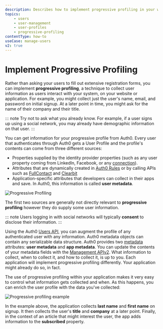 ```yaml
---
description: Describes how to implement progressive profiling in your website or application.
topics:
    - users
    - user-management
    - user-profiles
    - progressive-profiling
contentType: how-to
useCase: manage-users
v2: true
---
```

# Implement Progressive Profiling

Rather than asking your users to fill out extensive registration forms, you can implement **progressive profiling**, a technique to collect user information as users interact with your system, on your website or application. For example, you might collect just the user's name, email, and password on initial signup. At a later point in time, you might ask for the name of their company and their title.

::: note
Try not to ask what you already know. For example, if a user signs up using a social network, you may already have demographic information on that user.
:::

You can get information for your progressive profile from Auth0. Every user that authenticates through Auth0 gets a User Profile and the profile's contents can come from three different sources:

* Properties supplied by the identity provider properties (such as any user property coming from LinkedIn, Facebook, or any [connection](/identityproviders)).
* Attributes that are dynamically created in [Auth0 Rules](/rules) or by calling APIs such as [FullContact](https://www.fullcontact.com/) and [Clearbit](https://clearbit.com/)
* Application-specific attributes that developers can collect in their apps and save. In Auth0, this information is called **user metadata**.

![Progressive Profiling](/media/articles/user-profile/progressive-profiling.png)

The first two sources are generally not directly relevant to **progressive profiling** however they do supply some user information.

::: note
Users logging in with social networks will typically **consent** to disclose their information.
:::

Using the Auth0 [Users API](/api/v2#!/Users/patch_users_by_id), you can augment the profile of any authenticated user with any information.  Auth0 metadata objects can contain any serializable data structure. Auth0 provides two [metadata](/users/concepts/overview-user-metadata) attributes: **user metadata** and **app metadata**. You can update the contents of your metadata fields with the [Management APIv2](/api/management/v2). What information to collect, when to collect it, and how to collect it, is up to you. Each application will implement progressive profiling differently. Your application might already do so, in fact. 

The use of progressive profiling within your application makes it very easy to control what information gets collected and when. As this happens, you can enrich the user profile with the data you've collected:

![Progressive profiling example](/media/articles/user-profile/progressive-profiling-example.png)

In the example above, the application collects **last name** and **first name** on signup. It then collects the user's **title** and **company** at a later point. Finally, in the context of an article that might interest the user, the app adds information to the **subscribed** property.
